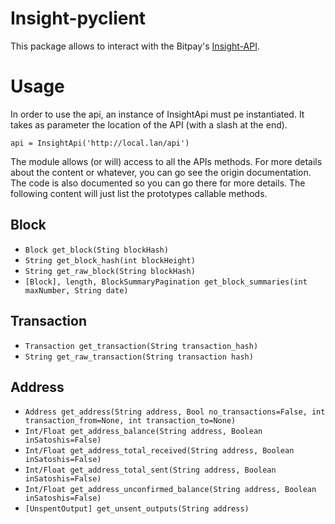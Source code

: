 # Insight-pyclient

This package allows to interact with the Bitpay's [Insight-API](https://github.com/bitpay/insight-api).

# Usage

In order to use the api, an instance of InsightApi must pe instantiated. It takes as parameter the location of the API
(with a slash at the end).

`api = InsightApi('http://local.lan/api')`

The module allows (or will) access to all the APIs methods. For more details about the content or whatever, you can go
see the origin documentation. The code is also documented so you can go there for more details. The following content
will just list the prototypes callable methods.

## Block

* `Block get_block(Sting blockHash)`
* `String get_block_hash(int blockHeight)`
* `String get_raw_block(String blockHash)`
* `[Block], length, BlockSummaryPagination get_block_summaries(int maxNumber, String date)`

## Transaction

* `Transaction get_transaction(String transaction_hash)`
* `String get_raw_transaction(String transaction hash)`

## Address

* `Address get_address(String address, Bool no_transactions=False, int transaction_from=None, int transaction_to=None)`
* `Int/Float get_address_balance(String address, Boolean inSatoshis=False)`
* `Int/Float get_address_total_received(String address, Boolean inSatoshis=False)`
* `Int/Float get_address_total_sent(String address, Boolean inSatoshis=False)`
* `Int/Float get_address_unconfirmed_balance(String address, Boolean inSatoshis=False)`
* `[UnspentOutput] get_unsent_outputs(String address)`
